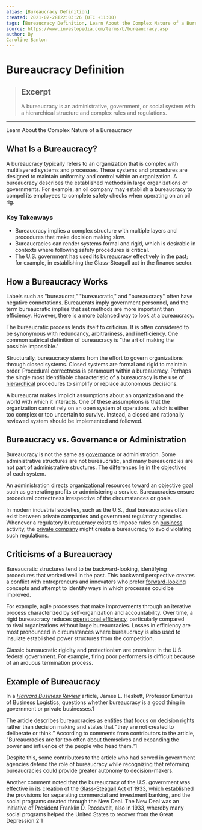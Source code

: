 ```yaml
---
alias: [Bureaucracy Definition]
created: 2021-02-28T22:03:26 (UTC +11:00)
tags: [Bureaucracy Definition, Learn About the Complex Nature of a Bureaucracy]
source: https://www.investopedia.com/terms/b/bureaucracy.asp
author: By
Caroline Banton
---
```


# Bureaucracy Definition

> ## Excerpt
> A bureaucracy is an administrative, government, or social system with a hierarchical structure and complex rules and regulations.

---

Learn About the Complex Nature of a Bureaucracy
## What Is a Bureaucracy?

A bureaucracy typically refers to an organization that is complex with multilayered systems and processes. These systems and procedures are designed to maintain uniformity and control within an organization. A bureaucracy describes the established methods in large organizations or governments. For example, an oil company may establish a bureaucracy to compel its employees to complete safety checks when operating on an oil rig.

### Key Takeaways

-   Bureaucracy implies a complex structure with multiple layers and procedures that make decision making slow.
-   Bureaucracies can render systems formal and rigid, which is desirable in contexts where following safety procedures is critical.
-   The U.S. government has used its bureaucracy effectively in the past; for example, in establishing the Glass-Steagall act in the finance sector.

## How a Bureaucracy Works

Labels such as "bureaucrat," "bureaucratic," and "bureaucracy" often have negative connotations. Bureaucrats imply government personnel, and the term bureaucratic implies that set methods are more important than efficiency. However, there is a more balanced way to look at a bureaucracy.

The bureaucratic process lends itself to criticism. It is often considered to be synonymous with redundancy, arbitrariness, and inefficiency. One common satirical definition of bureaucracy is "the art of making the possible impossible."

Structurally, bureaucracy stems from the effort to govern organizations through closed systems. Closed systems are formal and rigid to maintain order. Procedural correctness is paramount within a bureaucracy. Perhaps the single most identifiable characteristic of a bureaucracy is the use of [hierarchical](https://www.investopedia.com/terms/c/corporate-hierarchy.asp) procedures to simplify or replace autonomous decisions.

A bureaucrat makes implicit assumptions about an organization and the world with which it interacts. One of these assumptions is that the organization cannot rely on an open system of operations, which is either too complex or too uncertain to survive. Instead, a closed and rationally reviewed system should be implemented and followed.

## Bureaucracy vs. Governance or Administration

Bureaucracy is not the same as [governance](https://www.investopedia.com/terms/c/corporategovernance.asp) or administration. Some administrative structures are not bureaucratic, and many bureaucracies are not part of administrative structures. The differences lie in the objectives of each system.

An administration directs organizational resources toward an objective goal such as generating profits or administering a service. Bureaucracies ensure procedural correctness irrespective of the circumstances or goals.

In modern industrial societies, such as the U.S., dual bureaucracies often exist between private companies and government regulatory agencies. Whenever a regulatory bureaucracy exists to impose rules on [business](https://www.investopedia.com/terms/b/business.asp) activity, the [private company](https://www.investopedia.com/terms/p/privatecompany.asp) might create a bureaucracy to avoid violating such regulations.

## Criticisms of a Bureaucracy

Bureaucratic structures tend to be backward-looking, identifying procedures that worked well in the past. This backward perspective creates a conflict with entrepreneurs and innovators who prefer [forward-looking](https://www.investopedia.com/terms/f/forward-looking.asp) concepts and attempt to identify ways in which processes could be improved.

For example, agile processes that make improvements through an iterative process characterized by self-organization and accountability. Over time, a rigid bureaucracy reduces [operational efficiency](https://www.investopedia.com/terms/o/operationalefficiency.asp), particularly compared to rival organizations without large bureaucracies. Losses in efficiency are most pronounced in circumstances where bureaucracy is also used to insulate established power structures from the competition.

Classic bureaucratic rigidity and protectionism are prevalent in the U.S. federal government. For example, firing poor performers is difficult because of an arduous termination process.

## Example of Bureaucracy

In a _[Harvard Business Review](https://hbswk.hbs.edu/item/how-much-bureaucracy-is-a-good-thing-in-government-and-business)_ article, James L. Heskett, Professor Emeritus of Business Logistics, questions whether bureaucracy is a good thing in government or private businesses.1

The article describes bureaucracies as entities that focus on decision rights rather than decision making and states that "they are not created to deliberate or think.” According to comments from contributors to the article, "Bureaucracies are far too often about themselves and expanding the power and influence of the people who head them.”1

Despite this, some contributors to the article who had served in government agencies defend the role of bureaucracy while recognizing that reforming bureaucracies could provide greater autonomy to decision-makers.

Another comment noted that the bureaucracy of the U.S. government was effective in its creation of the [Glass-Steagall Act](https://www.investopedia.com/articles/03/071603.asp) of 1933, which established the provisions for separating commercial and investment banking, and the social programs created through the New Deal. The New Deal was an initiative of President Franklin D. Roosevelt, also in 1933, whereby many social programs helped the United States to recover from the Great Depression.2 1
